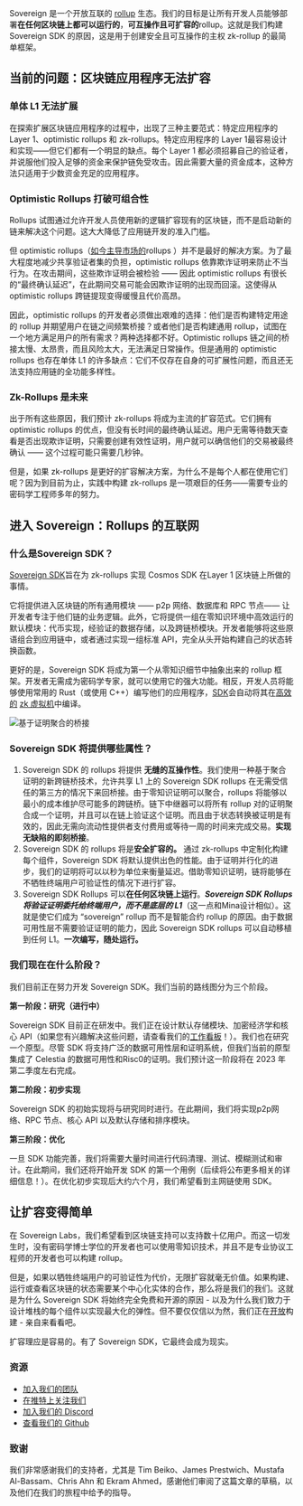 Sovereign 是一个开放互联的 [rollup](https://www.sovereign.xyz/learn) 生态。我们的目标是让所有开发人员能够部署**在任何区块链上都可以运行的**，**可互操作且可扩容的**rollup。这就是我们构建 Sovereign SDK 的原因，这是用于创建安全且可互操作的主权 zk-rollup 的最简单框架。

## 当前的问题：区块链应用程序无法扩容

### 单体 L1 无法扩展

在探索扩展区块链应用程序的过程中，出现了三种主要范式：特定应用程序的Layer 1、optimistic rollups 和 zk-rollups。特定应用程序的 Layer 1最容易设计和实现——但它们都有一个明显的缺点。每个 Layer 1 都必须招募自己的验证者，并说服他们投入足够的资金来保护链免受攻击。因此需要大量的资金成本，这种方法只适用于少数资金充足的应用程序。

### Optimistic Rollups 打破可组合性

Rollups 试图通过允许开发人员使用新的逻辑扩容现有的区块链，而不是启动新的链来解决这个问题。这大大降低了应用链开发的准入门槛。

但 optimistic rollups（[如今主导市场的](https://l2beat.com/scaling/tvl)rollups ）并不是最好的解决方案。为了最大程度地减少共享验证者集的负担，optimistic rollups 依靠欺诈证明来防止不当行为。在攻击期间，这些欺诈证明会被检验 —— 因此 optimistic rollups 有很长的“最终确认延迟”，在此期间交易可能会因欺诈证明的出现而回滚。这使得从 optimistic rollups 跨链提现变得缓慢且代价高昂。

因此，optimistic rollups 的开发者必须做出艰难的选择：他们是否构建特定用途的 rollup 并期望用户在链之间频繁桥接？或者他们是否构建通用 rollup，试图在一个地方满足用户的所有需求？两种选择都不好。Optimistic rollups 链之间的桥接太慢、太昂贵，而且风险太大，无法满足日常操作。但是通用的 optimistic rollups 也存在单体 L1 的许多缺点：它们不仅存在自身的可扩展性问题，而且还无法支持应用链的全功能多样性。

### Zk-Rollups 是未来

出于所有这些原因，我们预计 zk-rollups 将成为主流的扩容范式。它们拥有 optimistic rollups 的优点，但没有长时间的最终确认延迟。用户无需等待数天查看是否出现欺诈证明，只需要创建有效性证明，用户就可以确信他们的交易被最终确认 —— 这个过程可能只需要几秒钟。

但是，如果 zk-rollups 是更好的扩容解决方案，为什么不是每个人都在使用它们呢？因为到目前为止，实践中构建 zk-rollups 是一项艰巨的任务——需要专业的密码学工程师多年的努力。

## 进入 Sovereign：Rollups 的互联网

### 什么是Sovereign SDK？

[Sovereign SDK](https://github.com/Sovereign-Labs/sovereign-sdk)旨在为 zk-rollups 实现 Cosmos SDK 在Layer 1 区块链上所做的事情。

它将提供进入区块链的所有通用模块 —— p2p 网络、数据库和 RPC 节点—— 让开发者专注于他们链的业务逻辑。此外，它将提供一组在零知识环境中高效运行的默认模块：代币实现，经验证的数据存储，以及跨链桥模块。开发者能够将这些原语组合到应用链中，或者通过实现一组标准 API，完全从头开始构建自己的状态转换函数。

更好的是，Sovereign SDK 将成为第一个从零知识细节中抽象出来的 rollup 框架。开发者无需成为密码学专家，就可以使用它的强大功能。相反，开发人员将能够使用常用的 Rust（或使用 C++）编写他们的应用程序，[SDK](https://github.com/Sovereign-Labs/sovereign-sdk/blob/research/specs/interfaces/zkvm.md)会自动将其在[高效的](https://github.com/nilfoundation/zkllvm) [zk 虚拟机](https://github.com/risc0/risc0)中编译。

![基于证明聚合的桥接](https://mirror.xyz/_next/image?url=https%3A%2F%2Fimages.mirror-media.xyz%2Fpublication-images%2F4XyEcbUdHCJR5xMhbszeI.jpg&w=3840&q=90)


### Sovereign SDK 将提供哪些属性？

1. Sovereign SDK 的 rollups 将提供 **无缝的互操作性**。我们使用一种基于聚合证明的新跨链桥技术，允许共享 L1 上的 Sovereign SDK rollups 在无需受信任的第三方的情况下来回桥接。由于零知识证明可以聚合，rollups 将能够以最小的成本维护尽可能多的跨链桥。链下中继器可以将所有 rollup 对的证明聚合成一个证明，并且可以在链上验证这个证明。而且由于状态转换被证明是有效的，因此无需向流动性提供者支付费用或等待一周的时间来完成交易。**实现无缺陷的即刻桥接**。
2. Sovereign SDK 的 rollups 将是**安全扩容的。** 通过 zk-rollups 中定制化构建每个组件，Sovereign SDK 将默认提供出色的性能。由于证明并行化的进步，我们的证明将可以以秒为单位来衡量延迟。借助零知识证明，链将能够在不牺牲终端用户可验证性的情况下进行扩容。
3. Sovereign SDK Rollups 可以**在任何区块链上运行**。***Sovereign SDK Rollups将验证证明委托给终端用户，而不是底层的 L1***（这一点和Mina设计相似）。这就是使它们成为 “sovereign”  rollup 而不是智能合约 rollup 的原因。由于数据可用性层不需要验证证明的能力，因此 Sovereign SDK rollups 可以自动移植到任何 L1。**一次编写，随处运行。**
    

### 我们现在在什么阶段？

我们目前正在努力开发 Sovereign SDK。我们当前的路线图分为三个阶段。

**第一阶段：研究（进行中）**

Sovereign SDK 目前正在研发中。我们正在设计默认存储模块、加密经济学和核心 API（如果您有兴趣解决这些问题，请查看我们的[工作看板](https://sovereign.xyz/join)！）。我们也在研究一个原型。尽管 SDK 将支持广泛的数据可用性层和证明系统，但我们当前的原型集成了 Celestia 的数据可用性和Risc0的证明。我们预计这一阶段将在 2023 年第二季度左右完成。

**第二阶段：初步实现**

Sovereign SDK 的初始实现将与研究同时进行。在此期间，我们将实现p2p网络、RPC 节点、核心 API 以及默认存储和排序模块。

**第三阶段：优化**

一旦 SDK 功能完善，我们将需要大量时间进行代码清理、测试、模糊测试和审计。在此期间，我们还将开始开发 SDK 的第一个用例（后续将公布更多相关的详细信息！）。在优化初步实现后大约六个月，我们希望看到主网链使用 SDK。

## 让扩容变得简单

在 Sovereign Labs，我们希望看到区块链支持可以支持数十亿用户。而这一切发生时，没有密码学博士学位的开发者也可以使用零知识技术，并且不是专业协议工程师的开发者也可以构建 rollup。

但是，如果以牺牲终端用户的可验证性为代价，无限扩容就毫无价值。如果构建、运行或查看区块链的状态需要某个中心化实体的合作，那么将是我们的我们。这就是为什么 Sovereign SDK 将始终完全免费和开源的原因 - 以及为什么我们致力于设计堆栈的每个组件以实现最大化的弹性。但不要仅仅信以为然，我们正在[开放](https://github.com/Sovereign-Labs/sovereign-sdk/)构建 - 亲自来看看吧。

扩容理应是容易的。有了 Sovereign SDK，它最终会成为现实。

### 资源

-   [加入我们的团队](https://www.sovereign.xyz/join)
-   [在推特上关注我们](https://twitter.com/sovereign_labs)
-   [加入我们的 Discord](https://discord.gg/kbykCcPrcA)
-   [查看我们的 Github](https://github.com/Sovereign-Labs/sovereign-sdk)
    

### 致谢

我们非常感谢我们的支持者，尤其是 Tim Beiko、James Prestwich、Mustafa Al-Bassam、Chris Ahn 和 Ekram Ahmed，感谢他们审阅了这篇文章的草稿，以及他们在我们的旅程中给予的指导。